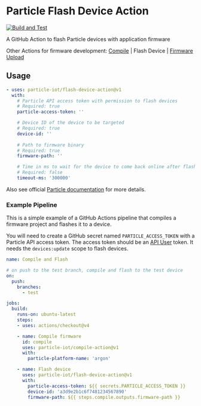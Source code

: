 # Particle Flash Device Action
[![Build and Test](https://github.com/particle-iot/flash-device-action/actions/workflows/test.yml/badge.svg)](https://github.com/particle-iot/flash-device-action/actions/workflows/test.yml)

A GitHub Action to flash Particle devices with application firmware

Other Actions for firmware development: [Compile](https://github.com/particle-iot/compile-action) | Flash Device | [Firmware Upload](https://github.com/particle-iot/firmware-upload-action)

## Usage

```yaml
- uses: particle-iot/flash-device-action@v1
  with:
    # Particle API access token with permission to flash devices
    # Required: true
    particle-access-token: ''

    # Device ID of the device to be targeted
    # Required: true
    device-id: ''
    
    # Path to firmware binary
    # Required: true
    firmware-path: ''

    # Time in ms to wait for the device to come back online after flashing
    # Required: false
    timeout-ms: '300000'
```

Also see official [Particle documentation](https://docs.particle.io/firmware/best-practices/github-actions/) for more details.

### Example Pipeline

This is a simple example of a GitHub Actions pipeline that compiles a firmware project and flashes it to a device.

You will need to create a GitHub secret named `PARTICLE_ACCESS_TOKEN` with a Particle API access token.
The access token should be an [API User](https://docs.particle.io/getting-started/cloud/cloud-api/#api-users) token.
It needs the `devices:update` scope to flash devices.


```yaml
name: Compile and Flash

# on push to the test branch, compile and flash to the test device
on:
  push:
    branches:
      - test

jobs:
  build:
    runs-on: ubuntu-latest
    steps:
    - uses: actions/checkout@v4

    - name: Compile firmware
      id: compile
      uses: particle-iot/compile-action@v1
      with:
        particle-platform-name: 'argon'

    - name: Flash device
      uses: particle-iot/flash-device-action@v1
      with:
        particle-access-token: ${{ secrets.PARTICLE_ACCESS_TOKEN }}
        device-id: 'a3d9e2b1c6f7481234567890'
        firmware-path: ${{ steps.compile.outputs.firmware-path }}
```
